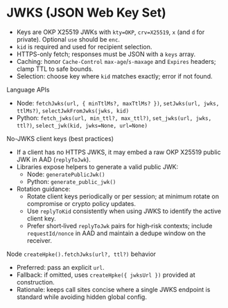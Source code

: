 # JWKS (JSON Web Key Set)

- Keys are OKP X25519 JWKs with `kty=OKP`, `crv=X25519`, `x` (and `d` for private). Optional `use` should be `enc`.
- `kid` is required and used for recipient selection.
- HTTPS-only fetch; responses must be JSON with a `keys` array.
- Caching: honor `Cache-Control` `max-age`/`s-maxage` and `Expires` headers; clamp TTL to safe bounds.
- Selection: choose key where `kid` matches exactly; error if not found.

Language APIs
- Node: `fetchJwks(url, { minTtlMs?, maxTtlMs? })`, `setJwks(url, jwks, ttlMs?)`, `selectJwkFromJwks(jwks, kid)`
- Python: `fetch_jwks(url, min_ttl?, max_ttl?)`, `set_jwks(url, jwks, ttl?)`, `select_jwk(kid, jwks=None, url=None)`

No-JWKS client keys (best practices)
- If a client has no HTTPS JWKS, it may embed a raw OKP X25519 public JWK in AAD (`replyToJwk`).
- Libraries expose helpers to generate a valid public JWK:
  - Node: `generatePublicJwk()`
  - Python: `generate_public_jwk()`
- Rotation guidance:
  - Rotate client keys periodically or per session; at minimum rotate on compromise or crypto policy updates.
  - Use `replyToKid` consistently when using JWKS to identify the active client key.
  - Prefer short‑lived `replyToJwk` pairs for high‑risk contexts; include `requestId/nonce` in AAD and maintain a dedupe window on the receiver.

Node `createHpke().fetchJwks(url?, ttl?)` behavior
- Preferred: pass an explicit `url`.
- Fallback: if omitted, uses `createHpke({ jwksUrl })` provided at construction.
- Rationale: keeps call sites concise where a single JWKS endpoint is standard while avoiding hidden global config.